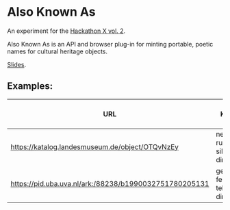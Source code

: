 # Also Known As

An experiment for the [Hackathon X vol. 2](https://hackathonx.de/).

Also Known As is an API and browser plug-in for minting portable, poetic names for cultural heritage objects.

[Slides](https://docs.google.com/presentation/d/1lm3K5yOBtm53ZgMWl-_uhwIMzg243u35Xf_2antelTg/edit?usp=sharing).

## Examples:

| URL                                                    | Also Known As             |
|--------------------------------------------------------|---------------------------|
| https://katalog.landesmuseum.de/object/OTQvNzEy        | nettes-rundes-silber-ding |
| https://pid.uba.uva.nl/ark:/88238/b1990032751780205131 | gezond-fel-tekening-ding  |
